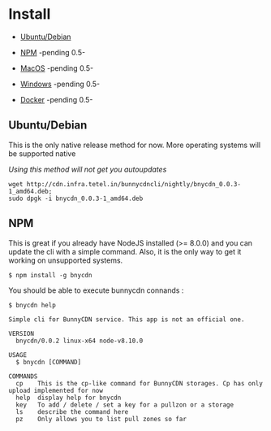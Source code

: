# Install

- [Ubuntu/Debian]()

- [NPM]() -pending 0.5-

- [MacOS]() -pending 0.5-

- [Windows]() -pending 0.5-

- [Docker]() -pending 0.5-


## Ubuntu/Debian
This is the only native release method for now. More operating systems will be supported native

*Using this method will not get you autoupdates*

```console
wget http://cdn.infra.tetel.in/bunnycdncli/nightly/bnycdn_0.0.3-1_amd64.deb;
sudo dpgk -i bnycdn_0.0.3-1_amd64.deb 
```

## NPM
This is great if you already have NodeJS installed (>= 8.0.0) and you can update the cli with a simple command.
Also, it is the only way to get it working on unsupported systems.

```console
$ npm install -g bnycdn
```


You should be able to execute bunnycdn connands :
```console
$ bnycdn help

Simple cli for BunnyCDN service. This app is not an official one.

VERSION
  bnycdn/0.0.2 linux-x64 node-v8.10.0

USAGE
  $ bnycdn [COMMAND]

COMMANDS
  cp    This is the cp-like command for BunnyCDN storages. Cp has only upload implemented for now
  help  display help for bnycdn
  key   To add / delete / set a key for a pullzon or a storage
  ls    describe the command here
  pz    Only allows you to list pull zones so far


```
